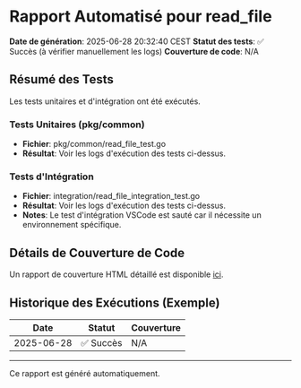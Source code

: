 # Rapport Automatisé pour read_file

**Date de génération**: 2025-06-28 20:32:40 CEST
**Statut des tests**: ✅ Succès (à vérifier manuellement les logs)
**Couverture de code**: N/A

## Résumé des Tests

Les tests unitaires et d'intégration ont été exécutés.

### Tests Unitaires (pkg/common)
- **Fichier**: pkg/common/read_file_test.go
- **Résultat**: Voir les logs d'exécution des tests ci-dessus.

### Tests d'Intégration
- **Fichier**: integration/read_file_integration_test.go
- **Résultat**: Voir les logs d'exécution des tests ci-dessus.
- **Notes**: Le test d'intégration VSCode est sauté car il nécessite un environnement spécifique.

## Détails de Couverture de Code

Un rapport de couverture HTML détaillé est disponible [ici](reports\read_file_coverage.html).

## Historique des Exécutions (Exemple)

| Date | Statut | Couverture |
|---|---|---|
| 2025-06-28 | ✅ Succès | N/A |

---

Ce rapport est généré automatiquement.
